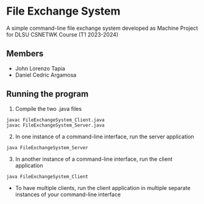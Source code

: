 # File Exchange System
A simple command-line file exchange system developed as Machine Project for DLSU CSNETWK Course (T1 2023-2024)

## Members
- John Lorenzo Tapia
- Daniel Cedric Argamosa

## Running the program
1. Compile the two .java files
```
javac FileExchangeSystem_Client.java
javac FileExchangeSystem_Server.java
```
2. In one instance of a command-line interface, run the server application
```
java FileExchangeSystem_Server
```
3. In another instance of a command-line interface, run the client application
```
java FileExchangeSystem_Client
```
- To have multiple clients, run the client application in multiple separate instances of your command-line interface
